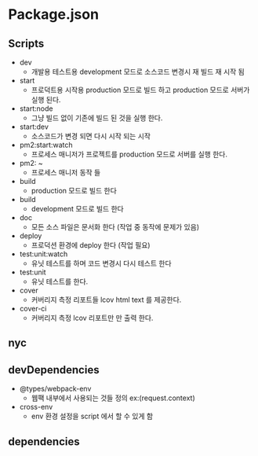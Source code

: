 # Package.json

## Scripts
 - dev
   - 개발용 테스트용 development 모드로 소스코드 변경시 재 빌드 재 시작 됨
 - start
   - 프로덕트용 시작용 production 모드로 빌드 하고 production 모드로 서버가 실행 된다.
 - start:node
   - 그냥 빌드 없이 기존에 빌드 된 것을 실행 한다.
 - start:dev
   - 소스코드가 변경 되면 다시 시작 되는 시작
 - pm2:start:watch 
   - 프로세스 매니저가 프로젝트를 production 모드로 서버를 실행 한다.
 - pm2: ~
   - 프로세스 매니저 동작 들
 - build
   - production 모드로 빌드 한다
 - build
   - development 모드로 빌드 한다
 - doc
   - 모든 소스 파일은 문서화 한다 (작업 중 동작에 문제가 있음)
 - deploy
   - 프로덕션 환경에 deploy 한다 (작업 필요)
 - test:unit:watch
   - 유닛 테스트를 하며 코드 변경시 다시 테스트 한다
 - test:unit
   - 유닛 테스트를 한다.
 - cover
   - 커버리지 측정 리포트들 lcov html text 를 제공한다.
 - cover-ci
   - 커버리지 측정 lcov 리포트만 만 출력 한다.
## nyc

## devDependencies
 - @types/webpack-env
   - 웹팩 내부에서 사용되는 것들 정의 ex:(request.context)
 - cross-env
   - env 환경 설정을 script 에서 할 수 있게 함
 

## dependencies